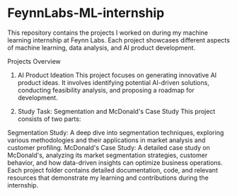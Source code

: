 # FeynnLabs-ML-internship
This repository contains the projects I worked on during my machine learning internship at Feynn Labs. Each project showcases different aspects of machine learning, data analysis, and AI product development.

Projects Overview
1. AI Product Ideation
This project focuses on generating innovative AI product ideas. It involves identifying potential AI-driven solutions, conducting feasibility analysis, and proposing a roadmap for development.

2. Study Task: Segmentation and McDonald's Case Study
This project consists of two parts:

Segmentation Study: A deep dive into segmentation techniques, exploring various methodologies and their applications in market analysis and customer profiling.
McDonald's Case Study: A detailed case study on McDonald's, analyzing its market segmentation strategies, customer behavior, and how data-driven insights can optimize business operations.
Each project folder contains detailed documentation, code, and relevant resources that demonstrate my learning and contributions during the internship.

